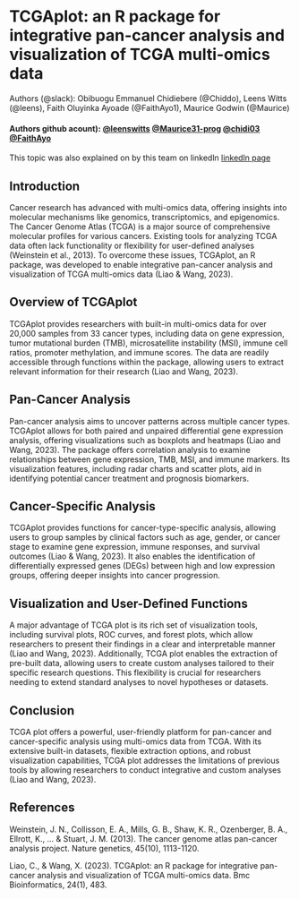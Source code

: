 # TCGAplot: an R package for integrative pan-cancer analysis and visualization of TCGA multi-omics data

Authors (@slack): Obibuogu Emmanuel Chidiebere (@Chiddo), Leens Witts (@leens), Faith Oluyinka Ayoade (@FaithAyo1), Maurice Godwin (@Maurice)

#### Authors github acount): [@leenswitts](https://github.com/leenswitts) [@Maurice31-prog](https://github.com/Maurice31-prog/Maurice31-prog) [@chidi03](https://github.com/Chidi03) [@FaithAyo]()

This topic was also explained on by this team on linkedln [linkedln page](https://www.linkedin.com/in/faith-oluyinka-ayoade-31337611a?lipi=urn%3Ali%3Apage%3Ad_flagship3_profile_view_base_contact_details%3B3oyfdlbhTnu3T32iG1D80w%3D%3D)


## Introduction

Cancer research has advanced with multi-omics data, offering insights into molecular mechanisms like genomics, transcriptomics, and epigenomics. The Cancer Genome Atlas (TCGA) is a major source of comprehensive molecular profiles for various cancers. Existing tools for analyzing TCGA data often lack functionality or flexibility for user-defined analyses (Weinstein et al., 2013). To overcome these issues, TCGAplot, an R package, was developed to enable integrative pan-cancer analysis and visualization of TCGA multi-omics data (Liao & Wang, 2023).

## Overview of TCGAplot

TCGAplot provides researchers with built-in multi-omics data for over 20,000 samples from 33 cancer types, including data on gene expression, tumor mutational burden (TMB), microsatellite instability (MSI), immune cell ratios, promoter methylation, and immune scores. The data are readily accessible through functions within the package, allowing users to extract relevant information for their research (Liao and Wang, 2023).

## Pan-Cancer Analysis

Pan-cancer analysis aims to uncover patterns across multiple cancer types. TCGAplot allows for both paired and unpaired differential gene expression analysis, offering visualizations such as boxplots and heatmaps (Liao and Wang, 2023). The package offers correlation analysis to examine relationships between gene expression, TMB, MSI, and immune markers. Its visualization features, including radar charts and scatter plots, aid in identifying potential cancer treatment and prognosis biomarkers.

## Cancer-Specific Analysis

TCGAplot provides functions for cancer-type-specific analysis, allowing users to group samples by clinical factors such as age, gender, or cancer stage to examine gene expression, immune responses, and survival outcomes (Liao & Wang, 2023). It also enables the identification of differentially expressed genes (DEGs) between high and low expression groups, offering deeper insights into cancer progression.

## Visualization and User-Defined Functions

A major advantage of TCGA plot is its rich set of visualization tools, including survival plots, ROC curves, and forest plots, which allow researchers to present their findings in a clear and interpretable manner (Liao and Wang, 2023). Additionally, TCGA plot enables the extraction of pre-built data, allowing users to create custom analyses tailored to their specific research questions. This flexibility is crucial for researchers needing to extend standard analyses to novel hypotheses or datasets.

## Conclusion

TCGA plot offers a powerful, user-friendly platform for pan-cancer and cancer-specific analysis using multi-omics data from TCGA. With its extensive built-in datasets, flexible extraction options, and robust visualization capabilities, TCGA plot addresses the limitations of previous tools by allowing researchers to conduct integrative and custom analyses (Liao and Wang, 2023). 

## References

Weinstein, J. N., Collisson, E. A., Mills, G. B., Shaw, K. R., Ozenberger, B. A., Ellrott, K., ... & Stuart, J. M. (2013). The cancer genome atlas pan-cancer analysis project. Nature genetics, 45(10), 1113-1120.

Liao, C., & Wang, X. (2023). TCGAplot: an R package for integrative pan-cancer analysis and visualization of TCGA multi-omics data. Bmc Bioinformatics, 24(1), 483.
